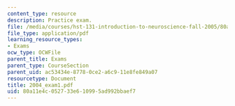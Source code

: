 ```yaml
---
content_type: resource
description: Practice exam.
file: /media/courses/hst-131-introduction-to-neuroscience-fall-2005/80a11e4c052733e610995ad992bbaef7_2004_exam1.pdf
file_type: application/pdf
learning_resource_types:
- Exams
ocw_type: OCWFile
parent_title: Exams
parent_type: CourseSection
parent_uid: ac53434e-8778-0ce2-a6c9-11e8fe849a07
resourcetype: Document
title: 2004_exam1.pdf
uid: 80a11e4c-0527-33e6-1099-5ad992bbaef7
---
```


